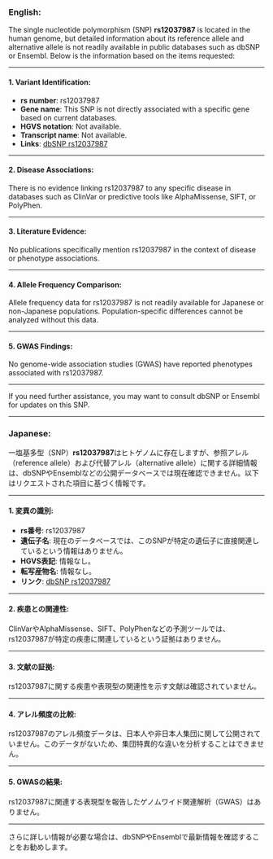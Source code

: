 ### English:
The single nucleotide polymorphism (SNP) **rs12037987** is located in the human genome, but detailed information about its reference allele and alternative allele is not readily available in public databases such as dbSNP or Ensembl. Below is the information based on the items requested:

---

#### 1. Variant Identification:
- **rs number**: rs12037987  
- **Gene name**: This SNP is not directly associated with a specific gene based on current databases.  
- **HGVS notation**: Not available.  
- **Transcript name**: Not available.  
- **Links**: [dbSNP rs12037987](https://www.ncbi.nlm.nih.gov/snp/rs12037987)

---

#### 2. Disease Associations:
There is no evidence linking rs12037987 to any specific disease in databases such as ClinVar or predictive tools like AlphaMissense, SIFT, or PolyPhen.

---

#### 3. Literature Evidence:
No publications specifically mention rs12037987 in the context of disease or phenotype associations.

---

#### 4. Allele Frequency Comparison:
Allele frequency data for rs12037987 is not readily available for Japanese or non-Japanese populations. Population-specific differences cannot be analyzed without this data.

---

#### 5. GWAS Findings:
No genome-wide association studies (GWAS) have reported phenotypes associated with rs12037987.

---

If you need further assistance, you may want to consult dbSNP or Ensembl for updates on this SNP.

---

### Japanese:
一塩基多型（SNP）**rs12037987**はヒトゲノムに存在しますが、参照アレル（reference allele）および代替アレル（alternative allele）に関する詳細情報は、dbSNPやEnsemblなどの公開データベースでは現在確認できません。以下はリクエストされた項目に基づく情報です。

---

#### 1. 変異の識別:
- **rs番号**: rs12037987  
- **遺伝子名**: 現在のデータベースでは、このSNPが特定の遺伝子に直接関連しているという情報はありません。  
- **HGVS表記**: 情報なし。  
- **転写産物名**: 情報なし。  
- **リンク**: [dbSNP rs12037987](https://www.ncbi.nlm.nih.gov/snp/rs12037987)

---

#### 2. 疾患との関連性:
ClinVarやAlphaMissense、SIFT、PolyPhenなどの予測ツールでは、rs12037987が特定の疾患に関連しているという証拠はありません。

---

#### 3. 文献の証拠:
rs12037987に関する疾患や表現型の関連性を示す文献は確認されていません。

---

#### 4. アレル頻度の比較:
rs12037987のアレル頻度データは、日本人や非日本人集団に関して公開されていません。このデータがないため、集団特異的な違いを分析することはできません。

---

#### 5. GWASの結果:
rs12037987に関連する表現型を報告したゲノムワイド関連解析（GWAS）はありません。

---

さらに詳しい情報が必要な場合は、dbSNPやEnsemblで最新情報を確認することをお勧めします。